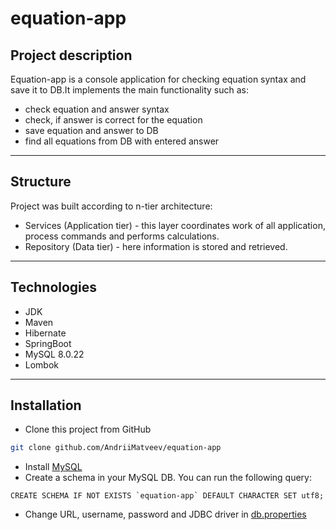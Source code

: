 ﻿# equation-app
## Project description
Equation-app is a console application for checking equation syntax and save it to DB.It implements the main functionality such as:
- check equation and answer syntax
- check, if answer is correct for the equation
- save equation and answer to DB
- find all equations from DB with entered answer
------------------
Structure
-----------------
Project was built according to n-tier architecture:
- Services (Application tier) - this layer coordinates work of all application, process commands and performs calculations.
- Repository (Data tier) - here information is stored and retrieved.
------------------
Technologies
-----------------
- JDK 
- Maven 
- Hibernate 
- SpringBoot
- MySQL 8.0.22
- Lombok
- ------------------
Installation
-----------------
- Clone this project from GitHub
```bash
git clone github.com/AndriiMatveev/equation-app
```
- Install [MySQL](https://dev.mysql.com/doc/mysql-installation-excerpt/5.7/en/)
- Create a schema in your MySQL DB.
  You can run the following query:<br>
```
CREATE SCHEMA IF NOT EXISTS `equation-app` DEFAULT CHARACTER SET utf8;
```
- Change URL, username, password and JDBC driver in [db.properties](src/main/resources/application.properties)
